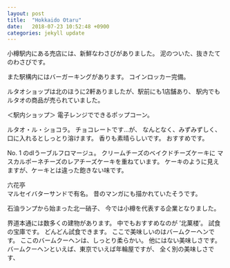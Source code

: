 ```yaml
---
layout: post
title:  "Hokkaido Otaru"
date:   2018-07-23 10:52:48 +0900
categories: jekyll update
---
```


小樽駅内にある売店には、新鮮なわさびがありました。
泥のついた、抜きたてのわさびです。

また駅構内にはバーガーキングがあります。 コインロッカー完備。

ルタオショップは北のほうに2軒ありましたが、駅前にも1店舗あり、
駅内でもルタオの商品が売られていました。

＜駅内ショップ＞
電子レンジでできるポップコーン。

ルタオ・ル・ショコラ。 チョコレートです...が、
なんとなく、みずみずしく、口に入れるとしっとり溶けます。
香りも素晴らしいです。 おすすめです。

No. 1 のdlうーブルフロマージュ。
クリームチーズのベイクドチーズケーキに
マスカルポーネチーズのレアチーズケーキを重ねています。
ケーキのように見えますが、ケーキとは違った飽きない味です。

六花亭  
マルセイバターサンドで有名。
昔のマンガにも描かれていたそうです。

石油ランプから始まった北一硝子、
今では小樽を代表する企業となりました。

界道本通には数多くの建物があります。
中でもおすすめなのが ’北菓楼’。
試食の宝庫です。 どんどん試食できます。
ここで美味しいのはバームクーヘンです。
ここのバームクーヘンは、しっとり柔らかい。
他にはない美味しさです。
バームクーヘンといえば、東京でいえば年輪屋ですが、
全く別の美味しさです、